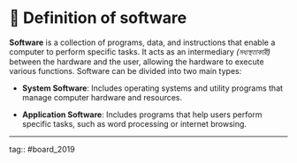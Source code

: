 # 🌼 Definition of software

**Software** is a collection of programs, data, and instructions that enable a computer to perform specific tasks. It acts as an intermediary *(মধ্যস্থতাকারী)* between the hardware and the user, allowing the hardware to execute various functions. Software can be divided into two main types:

  - **System Software**: Includes operating systems and utility programs that manage computer hardware and resources.    

  -  **Application Software**: Includes programs that help users perform specific tasks, such as word processing or internet browsing.    

---
tag:: #board_2019 



